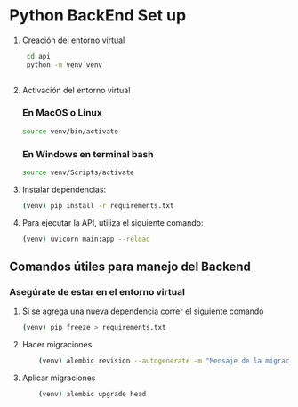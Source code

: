 # Python BackEnd Set up


1. Creación del entorno virtual

   ```bash
    cd api
    python -m venv venv
    
2. Activación del entorno virtual
    ### En MacOS o Linux
    ```bash
    source venv/bin/activate
    ```
    ### En Windows en terminal bash
    ```bash
    source venv/Scripts/activate
    
2. Instalar dependencias:
    ```bash
    (venv) pip install -r requirements.txt
    
3. Para ejecutar la API, utiliza el siguiente comando:
    ```bash
    (venv) uvicorn main:app --reload
    
## Comandos útiles para manejo del Backend
### Asegúrate de estar en el entorno virtual

1. Si se agrega una nueva dependencia correr el siguiente comando

    ```bash
    (venv) pip freeze > requirements.txt

2. Hacer migraciones
    
    ```bash
        (venv) alembic revision --autogenerate -m "Mensaje de la migración"

3. Aplicar migraciones

    ```bash
        (venv) alembic upgrade head
    